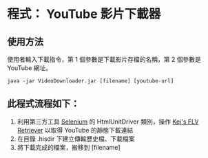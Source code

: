 # 程式： YouTube 影片下載器

## 使用方法

使用者輸入下載指令，第 1 個參數是下載影片存檔的名稱，第 2 個參數是 YouTube 網址。

```
java -jar VideoDownloader.jar [filename] [youtube-url]
```

## 此程式流程如下：

1. 利用第三方工具 [Selenium](http://docs.seleniumhq.org/) 的 HtmlUnitDriver 類別，操作 [Kej's FLV Retriever](http://kej.tw/flvretriever/) 以取得 YouTube 的靜態下載連結
1. 在目錄 .hisdir 下建立傳輸歷史檔、下載檔案
1. 將下載完成的檔案，搬移到 [filename]
